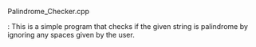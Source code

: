 Palindrome_Checker.cpp

: This is a simple program that checks if the given string is palindrome by ignoring any spaces given by the user.
